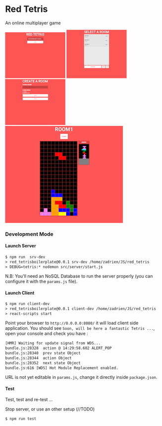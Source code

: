 # Red Tetris

An online multiplayer game

![image](./docs/1.jpg)
![image](./docs/2.jpg)
![image](./docs/3.jpg)
![image](./docs/4.jpg)	

### Development Mode

#### Launch Server

```
$ npm run  srv-dev
> red_tetrisboilerplate@0.0.1 srv-dev /home/zadrien/JS/red_tetris
> DEBUG=tetris:* nodemon src/server/start.js
```
N.B: You'll need an NoSQL Database to run the server properly (you can configure it with the `params.js` file).

#### Launch Client

```
$ npm run client-dev
> red_tetrisboilerplate@0.0.1 client-dev /home/zadrien/JS/red_tetris
> react-scripts start
```


Point your browser to `http://0.0.0.0:8080/` it will load client side application. You should see `Soon, will be here a fantastic Tetris ...`, open your console and check you have :

```
[HMR] Waiting for update signal from WDS...
bundle.js:28328  action @ 14:29:58.602 ALERT_POP 
bundle.js:28340  prev state Object
bundle.js:28344  action Object
bundle.js:28352  next state Object
bundle.js:616 [WDS] Hot Module Replacement enabled.
```

URL is not yet editable in `params.js`, change it directly inside `package.json`.

#### Test

Test, test and re-test …

Stop server, or use an other setup (//TODO)
```
$ npm run test
```